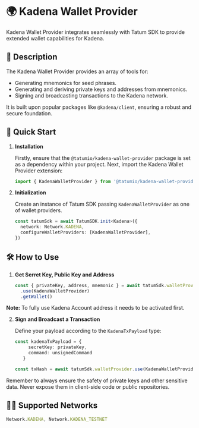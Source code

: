 # 🌍 Kadena Wallet Provider

Kadena Wallet Provider integrates seamlessly with Tatum SDK to provide extended wallet capabilities for Kadena.

## 📖 Description

The Kadena Wallet Provider provides an array of tools for:

- Generating mnemonics for seed phrases.
- Generating and deriving private keys and addresses from mnemonics.
- Signing and broadcasting transactions to the Kadena network.

It is built upon popular packages like `@kadena/client`, ensuring a robust and secure foundation.

## 🚀 Quick Start

1. **Installation**

   Firstly, ensure that the `@tatumio/kadena-wallet-provider` package is set as a dependency within your project. Next, import the Kadena Wallet Provider extension:

   ```typescript
   import { KadenaWalletProvider } from '@tatumio/kadena-wallet-provider'
   ```

2. **Initialization**

   Create an instance of Tatum SDK passing `KadenaWalletProvider` as one of wallet providers.

   ```typescript
   const tatumSdk = await TatumSDK.init<Kadena>({
     network: Network.KADENA,
     configureWalletProviders: [KadenaWalletProvider],
   })
   ```

## 🛠️ How to Use

1. **Get Serret Key, Public Key and Address**

   ```typescript
   const { privateKey, address, mnemonic } = await tatumSdk.walletProvider
     .use(KadenaWalletProvider)
     .getWallet()
   ```
**Note:** To fully use Kadena Account address it needs to be activated first.

2. **Sign and Broadcast a Transaction**

   Define your payload according to the `KadenaTxPayload` type:

   ```typescript
   const kadenaTxPayload = {
        secretKey: privateKey,
        command: unsignedCommand
      }

   const txHash = await tatumSdk.walletProvider.use(KadenaWalletProvider).signAndBroadcast(kadenaTxPayload)
   ```

Remember to always ensure the safety of private keys and other sensitive data. Never expose them in client-side code or public repositories.

## 🔗🔗 Supported Networks

```typescript
Network.KADENA, Network.KADENA_TESTNET
```
